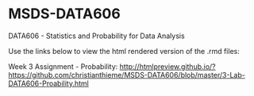 # MSDS-DATA606
DATA606 - Statistics and Probability for Data Analysis

Use the links below to view the html rendered version of the .rmd files:

Week 3 Assignment - Probability: http://htmlpreview.github.io/?https://github.com/christianthieme/MSDS-DATA606/blob/master/3-Lab-DATA606-Proability.html

